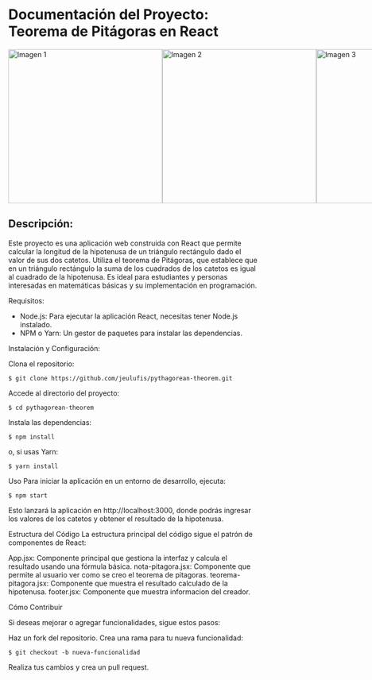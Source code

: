 # Documentación del Proyecto: Teorema de Pitágoras en React

<div style="display: flex; justify-content: space-around;">
    <img src="https://github.com/user-attachments/assets/db944796-4ab7-4e23-99f0-524e564cd8bd" alt="Imagen 1" width="310" title="Componente App.jsx"/>
    <img src="https://github.com/user-attachments/assets/e8e0e42a-a446-4c5a-825a-de579e8b0a66" alt="Imagen 2" width="310" title="Componente teorema-pitagora.jsx"/>
    <img src="https://github.com/user-attachments/assets/f2b66403-02ac-49a1-8f4d-625e2780e00c" alt="Imagen 3" width="310" title="Componente nota-pitagora.jsx"/>
</div>

## Descripción:

Este proyecto es una aplicación web construida con React que permite calcular la longitud de la hipotenusa de un triángulo rectángulo dado el valor de sus dos catetos. Utiliza el teorema de Pitágoras, que establece que en un triángulo rectángulo la suma de los cuadrados de los catetos es igual al cuadrado de la hipotenusa. Es ideal para estudiantes y personas interesadas en matemáticas básicas y su implementación en programación.

Requisitos:

- Node.js: Para ejecutar la aplicación React, necesitas tener Node.js instalado.
- NPM o Yarn: Un gestor de paquetes para instalar las dependencias.

Instalación y Configuración:

Clona el repositorio:
```
$ git clone https://github.com/jeulufis/pythagorean-theorem.git
```

Accede al directorio del proyecto:
```
$ cd pythagorean-theorem
```

Instala las dependencias:

```
$ npm install
```

o, si usas Yarn:
```
$ yarn install
```
Uso
Para iniciar la aplicación en un entorno de desarrollo, ejecuta:

```
$ npm start
```
Esto lanzará la aplicación en http://localhost:3000, donde podrás ingresar los valores de los catetos y obtener el resultado de la hipotenusa.

Estructura del Código
La estructura principal del código sigue el patrón de componentes de React:

App.jsx: Componente principal que gestiona la interfaz y calcula el resultado usando una fórmula básica.
nota-pitagora.jsx: Componente que permite al usuario ver como se creo el teorema de pitagoras.
teorema-pitagora.jsx: Componente que muestra el resultado calculado de la hipotenusa.
footer.jsx: Componente que muestra informacion del creador.

Cómo Contribuir

Si deseas mejorar o agregar funcionalidades, sigue estos pasos:

Haz un fork del repositorio.
Crea una rama para tu nueva funcionalidad:
```
$ git checkout -b nueva-funcionalidad
```

Realiza tus cambios y crea un pull request.
